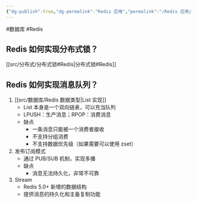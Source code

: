 ```yaml
---
{"dg-publish":true,"dg-permalink":"Redis 应用","permalink":"/Redis 应用/"}
---
```



#数据库 #Redis 
 
## Redis 如何实现分布式锁？

[[src/分布式/分布式锁#Redis\|分布式锁#Redis]]

## Redis 如何实现消息队列？

1. [[src/数据库/Redis 数据类型\|List 实现]]
	- List 本身是一个双向链表，可以充当队列
	- LPUSH：生产消息；RPOP：消费消息
	- 缺点
		- 一条消息只能被一个消费者接收
		- 不支持分组消费
		- 不支持数据优先级（如果需要可以使用 zset）
2. 发布订阅模式
	- 通过 PUB/SUB 机制，实现多播
	- 缺点
		- 消息无法持久化，非常不可靠
3. Stream
	- Redis 5.0+ 新增的数据结构
	- 提供消息的持久化和主备复制功能
